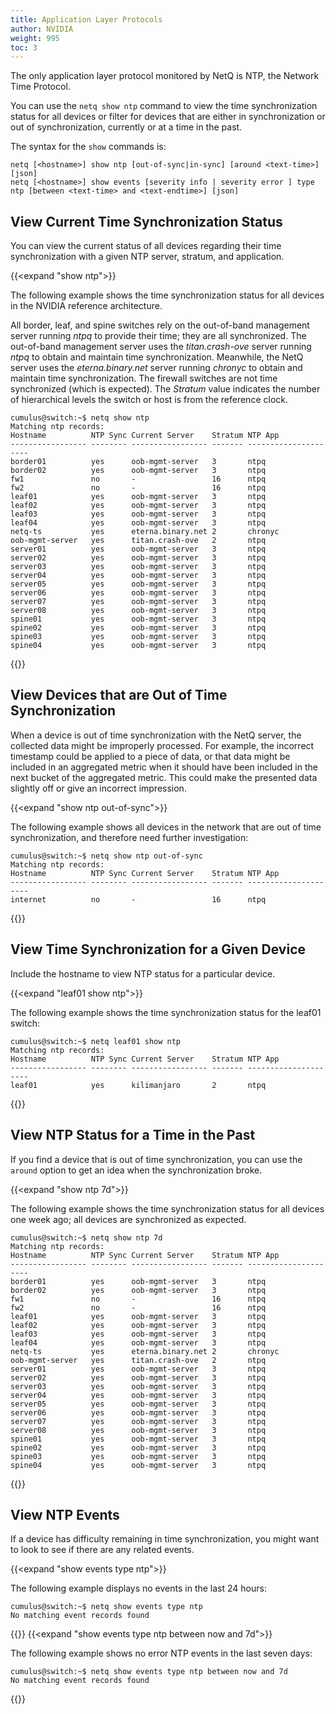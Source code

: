```yaml
---
title: Application Layer Protocols
author: NVIDIA
weight: 995
toc: 3
---
```

The only application layer protocol monitored by NetQ is NTP, the Network Time Protocol.

You can use the `netq show ntp` command to view the time synchronization status for all devices or filter for devices that are either in synchronization or out of synchronization, currently or at a time in the past.

The syntax for the `show` commands is:

```
netq [<hostname>] show ntp [out-of-sync|in-sync] [around <text-time>] [json]
netq [<hostname>] show events [severity info | severity error ] type ntp [between <text-time> and <text-endtime>] [json]
```

## View Current Time Synchronization Status

You can view the current status of all devices regarding their time synchronization with a given NTP server, stratum, and application.

{{<expand "show ntp">}}

The following  example shows the time synchronization status for all devices in the NVIDIA reference architecture. 

All border, leaf, and spine switches rely on the out-of-band management server running *ntpq* to provide their time; they are all synchronized. The out-of-band management server uses the *titan.crash-ove* server running *ntpq* to obtain and maintain time synchronization. Meanwhile, the NetQ server uses the *eterna.binary.net* server running *chronyc* to obtain and maintain time synchronization. The firewall switches are not time synchronized (which is expected). The *Stratum* value indicates the number of hierarchical levels the switch or host is from the reference clock.

```
cumulus@switch:~$ netq show ntp
Matching ntp records:
Hostname          NTP Sync Current Server    Stratum NTP App
----------------- -------- ----------------- ------- ---------------------
border01          yes      oob-mgmt-server   3       ntpq
border02          yes      oob-mgmt-server   3       ntpq
fw1               no       -                 16      ntpq
fw2               no       -                 16      ntpq
leaf01            yes      oob-mgmt-server   3       ntpq
leaf02            yes      oob-mgmt-server   3       ntpq
leaf03            yes      oob-mgmt-server   3       ntpq
leaf04            yes      oob-mgmt-server   3       ntpq
netq-ts           yes      eterna.binary.net 2       chronyc
oob-mgmt-server   yes      titan.crash-ove   2       ntpq
server01          yes      oob-mgmt-server   3       ntpq
server02          yes      oob-mgmt-server   3       ntpq
server03          yes      oob-mgmt-server   3       ntpq
server04          yes      oob-mgmt-server   3       ntpq
server05          yes      oob-mgmt-server   3       ntpq
server06          yes      oob-mgmt-server   3       ntpq
server07          yes      oob-mgmt-server   3       ntpq
server08          yes      oob-mgmt-server   3       ntpq
spine01           yes      oob-mgmt-server   3       ntpq
spine02           yes      oob-mgmt-server   3       ntpq
spine03           yes      oob-mgmt-server   3       ntpq
spine04           yes      oob-mgmt-server   3       ntpq
```
{{</expand>}}
## View Devices that are Out of Time Synchronization

When a device is out of time synchronization with the NetQ server, the collected data might be improperly processed. For example, the incorrect timestamp could be applied to a piece of data, or that data might be included in an aggregated metric when it should have been included in the next bucket of the aggregated metric. This could make the presented data slightly off or give an incorrect impression.

{{<expand "show ntp out-of-sync">}}

The following example shows all devices in the network that are out of time synchronization, and therefore need further investigation:

```
cumulus@switch:~$ netq show ntp out-of-sync
Matching ntp records:
Hostname          NTP Sync Current Server    Stratum NTP App
----------------- -------- ----------------- ------- ---------------------
internet          no       -                 16      ntpq
```
{{</expand>}}
## View Time Synchronization for a Given Device

Include the hostname to view NTP status for a particular device.

{{<expand "leaf01 show ntp">}}

The following example shows the time synchronization status for the leaf01 switch:

```
cumulus@switch:~$ netq leaf01 show ntp
Matching ntp records:
Hostname          NTP Sync Current Server    Stratum NTP App
----------------- -------- ----------------- ------- ---------------------
leaf01            yes      kilimanjaro       2       ntpq
```
{{</expand>}}
## View NTP Status for a Time in the Past

If you find a device that is out of time synchronization, you can use the `around` option to get an idea when the synchronization broke.

{{<expand "show ntp 7d">}}

The following example shows the time synchronization status for all devices one week ago; all devices are synchronized as expected.

```
cumulus@switch:~$ netq show ntp 7d
Matching ntp records:
Hostname          NTP Sync Current Server    Stratum NTP App
----------------- -------- ----------------- ------- ---------------------
border01          yes      oob-mgmt-server   3       ntpq
border02          yes      oob-mgmt-server   3       ntpq
fw1               no       -                 16      ntpq
fw2               no       -                 16      ntpq
leaf01            yes      oob-mgmt-server   3       ntpq
leaf02            yes      oob-mgmt-server   3       ntpq
leaf03            yes      oob-mgmt-server   3       ntpq
leaf04            yes      oob-mgmt-server   3       ntpq
netq-ts           yes      eterna.binary.net 2       chronyc
oob-mgmt-server   yes      titan.crash-ove   2       ntpq
server01          yes      oob-mgmt-server   3       ntpq
server02          yes      oob-mgmt-server   3       ntpq
server03          yes      oob-mgmt-server   3       ntpq
server04          yes      oob-mgmt-server   3       ntpq
server05          yes      oob-mgmt-server   3       ntpq
server06          yes      oob-mgmt-server   3       ntpq
server07          yes      oob-mgmt-server   3       ntpq
server08          yes      oob-mgmt-server   3       ntpq
spine01           yes      oob-mgmt-server   3       ntpq
spine02           yes      oob-mgmt-server   3       ntpq
spine03           yes      oob-mgmt-server   3       ntpq
spine04           yes      oob-mgmt-server   3       ntpq
```
{{</expand>}}
## View NTP Events

If a device has difficulty remaining in time synchronization, you might want to look to see if there are any related events.

{{<expand "show events type ntp">}}

The following example displays no events in the last 24 hours:

```
cumulus@switch:~$ netq show events type ntp
No matching event records found
```
{{</expand>}}
{{<expand "show events type ntp between now and 7d">}}

The following example shows no error NTP events in the last seven days:

```
cumulus@switch:~$ netq show events type ntp between now and 7d
No matching event records found

```
{{</expand>}}
